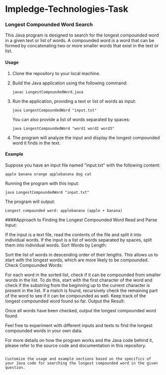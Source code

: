# Impledge-Technologies-Task


### Longest Compounded Word Search

This Java program is designed to search for the longest compounded word in a given text or list of words. A compounded word is a word that can be formed by concatenating two or more smaller words that exist in the text or list.

#### Usage

1. Clone the repository to your local machine.

2. Build the Java application using the following command:

   ```shell
   javac LongestCompoundedWord.java
   ```

3. Run the application, providing a text or list of words as input:

   ```shell
   java LongestCompoundedWord "input.txt"
   ```

   You can also provide a list of words separated by spaces:

   ```shell
   java LongestCompoundedWord "word1 word2 word3"
   ```

4. The program will analyze the input and display the longest compounded word it finds in the text.

#### Example

Suppose you have an input file named "input.txt" with the following content:

```
apple banana orange applebanana dog cat
```

Running the program with this input:

```shell
java LongestCompoundedWord "input.txt"
```

The program will output:

```
Longest compounded word: applebanana (apple + banana)
```

####Approach to Finding the Longest Compounded Word
Read and Parse Input:

If the input is a text file, read the contents of the file and split it into individual words.
If the input is a list of words separated by spaces, split them into individual words.
Sort Words by Length:

Sort the list of words in descending order of their lengths. This allows us to start with the longest words, which are more likely to be compounded.
Check Compounded Words:

For each word in the sorted list, check if it can be compounded from smaller words in the list.
To do this, start with the first character of the word and check if the substring from the beginning up to the current character is present in the list.
If a match is found, recursively check the remaining part of the word to see if it can be compounded as well.
Keep track of the longest compounded word found so far.
Output the Result:

Once all words have been checked, output the longest compounded word found.

Feel free to experiment with different inputs and texts to find the longest compounded words in your own data.

For more details on how the program works and the Java code behind it, please refer to the source code and documentation in this repository.

``` 

Customize the usage and example sections based on the specifics of your Java code for searching the longest compounded word in the given question.
